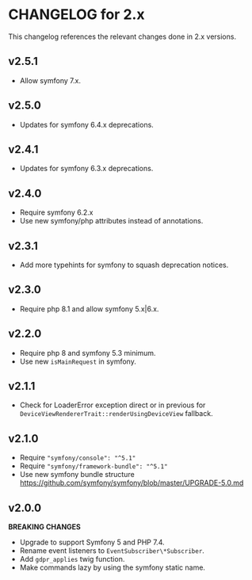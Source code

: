 # CHANGELOG for 2.x
This changelog references the relevant changes done in 2.x versions.


## v2.5.1
* Allow symfony 7.x.


## v2.5.0
* Updates for symfony 6.4.x deprecations.


## v2.4.1
* Updates for symfony 6.3.x deprecations.


## v2.4.0
* Require symfony 6.2.x
* Use new symfony/php attributes instead of annotations.


## v2.3.1
* Add more typehints for symfony to squash deprecation notices.


## v2.3.0
* Require php 8.1 and allow symfony 5.x|6.x.


## v2.2.0
* Require php 8 and symfony 5.3 minimum.
* Use new `isMainRequest` in symfony.


## v2.1.1
* Check for LoaderError exception direct or in previous for `DeviceViewRendererTrait::renderUsingDeviceView` fallback.


## v2.1.0
* Require `"symfony/console": "^5.1"`
* Require `"symfony/framework-bundle": "^5.1"`
* Use new symfony bundle structure https://github.com/symfony/symfony/blob/master/UPGRADE-5.0.md


## v2.0.0
__BREAKING CHANGES__

* Upgrade to support Symfony 5 and PHP 7.4.
* Rename event listeners to `EventSubscriber\*Subscriber`.
* Add `gdpr_applies` twig function.
* Make commands lazy by using the symfony static name.
